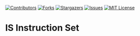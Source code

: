 <div id="top"></div>

[![Contributors][contributors-shield]][contributors-url]
[![Forks][forks-shield]][forks-url]
[![Stargazers][stars-shield]][stars-url]
[![Issues][issues-shield]][issues-url]
[![MIT License][license-shield]][license-url]

# IS Instruction Set

[contributors-shield]: https://img.shields.io/github/contributors/CISCy-Business/IS-Instruction-Set.svg?style=for-the-badge
[contributors-url]: https://github.com/CISCy-Business/IS-Instruction-Set/graphs/contributors
[forks-shield]: https://img.shields.io/github/forks/CISCy-Business/IS-Instruction-Set.svg?style=for-the-badge
[forks-url]: https://github.com/CISCy-Business/IS-Instruction-Set/network/members
[stars-shield]: https://img.shields.io/github/stars/CISCy-Business/IS-Instruction-Set.svg?style=for-the-badge
[stars-url]: https://github.com/CISCy-Business/IS-Instruction-Set/stargazers
[issues-shield]: https://img.shields.io/github/issues/CISCy-Business/IS-Instruction-Set.svg?style=for-the-badge
[issues-url]: https://github.com/CISCy-Business/IS-Instruction-Set/issues
[license-shield]: https://img.shields.io/github/license/CISCy-Business/IS-Instruction-Set.svg?style=for-the-badge
[license-url]: https://github.com/CISCy-Business/IS-Instruction-Set/blob/master/LICENSE.txt
